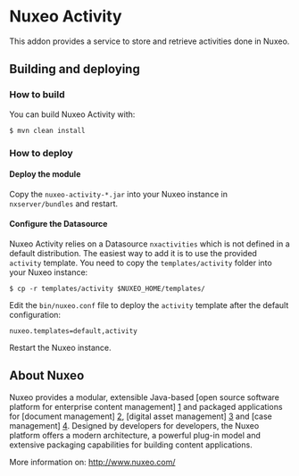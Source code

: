 # Nuxeo Activity

This addon provides a service to store and retrieve activities done in Nuxeo.


## Building and deploying

### How to build

You can build Nuxeo Activity with:

    $ mvn clean install

### How to deploy

#### Deploy the module

Copy the `nuxeo-activity-*.jar` into your Nuxeo instance in `nxserver/bundles` and restart.

#### Configure the Datasource

Nuxeo Activity relies on a Datasource `nxactivities` which is not defined in a default distribution.
The easiest way to add it is to use the provided `activity` template. You need to copy the `templates/activity` folder into your Nuxeo instance:

    $ cp -r templates/activity $NUXEO_HOME/templates/

Edit the `bin/nuxeo.conf` file to deploy the `activity` template after the default configuration:

    nuxeo.templates=default,activity

Restart the Nuxeo instance.


## About Nuxeo

Nuxeo provides a modular, extensible Java-based [open source software platform for enterprise content management] [1] and packaged applications for [document management] [2], [digital asset management] [3] and [case management] [4]. Designed by developers for developers, the Nuxeo platform offers a modern architecture, a powerful plug-in model and extensive packaging capabilities for building content applications.

[1]: http://www.nuxeo.com/en/products/ep
[2]: http://www.nuxeo.com/en/products/document-management
[3]: http://www.nuxeo.com/en/products/dam
[4]: http://www.nuxeo.com/en/products/case-management

More information on: <http://www.nuxeo.com/>


